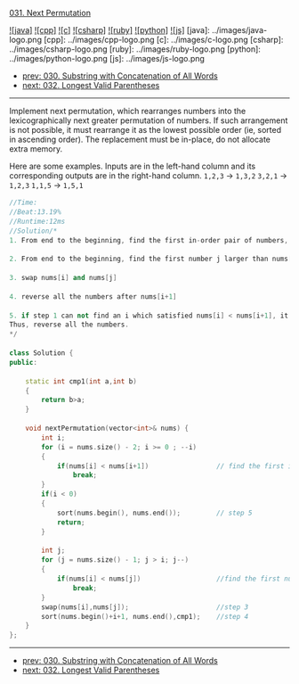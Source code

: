 [031. Next Permutation](https://leetcode.com/problems/next-permutation/)

[![java]](../java/031-next-permutation.md)
[![cpp]](../cpp/031-next-permutation.md)
[![c]](../c/031-next-permutation.md)
[![csharp]](../csharp/031-next-permutation.md)
[![ruby]](../ruby/031-next-permutation.md)
[![python]](../python/031-next-permutation.md)
[![js]](../js/031-next-permutation.md)
[java]: ../images/java-logo.png
[cpp]: ../images/cpp-logo.png
[c]: ../images/c-logo.png
[csharp]: ../images/csharp-logo.png
[ruby]: ../images/ruby-logo.png
[python]: ../images/python-logo.png
[js]: ../images/js-logo.png

- [prev: 030. Substring with Concatenation of All Words](030-substring-with-concatenation-of-all-words.md)
- [next: 032. Longest Valid Parentheses](032-longest-valid-parentheses.md)

---
Implement next permutation, which rearranges numbers into the lexicographically next greater permutation of numbers.
If such arrangement is not possible, it must rearrange it as the lowest possible order (ie, sorted in ascending order).
The replacement must be in-place, do not allocate extra memory.

Here are some examples. Inputs are in the left-hand column and its corresponding outputs are in the right-hand column.
```1,2,3``` → ```1,3,2```
```3,2,1``` → ```1,2,3```
```1,1,5``` → ```1,5,1```
```C++
//Time:
//Beat:13.19%
//Runtime:12ms
//Solution/*
1. From end to the beginning, find the first in-order pair of numbers, which is nums[i] < nums[i+1]

2. From end to the beginning, find the first number j larger than nums[i], which is nums[i] < nums[j] 

3. swap nums[i] and nums[j]

4. reverse all the numbers after nums[i+1]

5. if step 1 can not find an i which satisfied nums[i] < nums[i+1], it means this order is the last permute of the array.
Thus, reverse all the numbers.
*/

class Solution {
public:

    static int cmp1(int a,int b)  
    {  
        return b>a;  
    } 

    void nextPermutation(vector<int>& nums) {
        int i;
        for (i = nums.size() - 2; i >= 0 ; --i)
        {
            if(nums[i] < nums[i+1])                 // find the first in-oder pair of numbers (step 1)
                break;
        }      
        if(i < 0)
        {
            sort(nums.begin(), nums.end());         // step 5
            return;
        }

        int j;
        for (j = nums.size() - 1; j > i; j--)  
        {
            if(nums[i] < nums[j])                   //find the first numbers larger than i (step 2)
                break;
        }
        swap(nums[i],nums[j]);                      //step 3
        sort(nums.begin()+i+1, nums.end(),cmp1);    //step 4
    }
};
```


---

- [prev: 030. Substring with Concatenation of All Words](030-substring-with-concatenation-of-all-words.md)
- [next: 032. Longest Valid Parentheses](032-longest-valid-parentheses.md)
